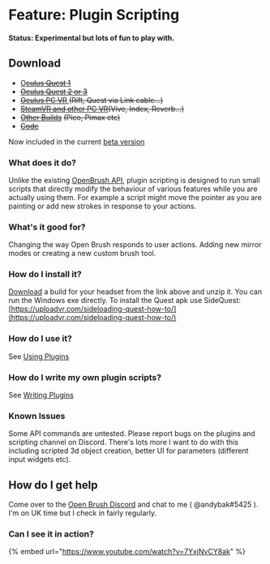 # Feature: Plugin Scripting

#### Status: Experimental but lots of fun to play with.

## Download

* [O~~culus Quest 1~~](https://nightly.link/icosa-foundation/open-brush/workflows/build/feature%2Fplugin-scripting/Oculus%20Quest%20\(2%2B\).zip)
* [~~Oculus Quest 2 or 3~~](https://nightly.link/icosa-foundation/open-brush/workflows/build/feature%2Fplugin-scripting/Oculus%20Quest%20\(2%2B\).zip)
* [~~Oculus PC VR~~ ](https://nightly.link/icosa-foundation/open-brush/workflows/build/feature%2Fplugin-scripting/Windows%20Rift.zip)~~(Rift, Quest via Link cable...)~~
* [~~SteamVR and other PC VR~~](https://nightly.link/icosa-foundation/open-brush/workflows/build/feature%2Fplugin-scripting/Windows%20OpenXR.zip)~~(Vive, Index, Reverb...)~~
* [~~Other Builds~~](https://nightly.link/icosa-foundation/open-brush/workflows/build/feature%2Fplugin-scripting) ~~(Pico, Pimax etc)~~
* [~~Code~~](https://github.com/icosa-foundation/open-brush/tree/feature/plugin-scripting)

Now included in the current [beta version](../open-brush-beta-docs.md)

### What does it do?

Unlike the existing [OpenBrush API](../../user-guide/open-brush-api/), plugin scripting is designed to run small scripts that directly modify the behaviour of various features while you are actually using them. For example a script might move the pointer as you are painting or add new strokes in response to your actions.

### What's it good for?

Changing the way Open Brush responds to user actions. Adding new mirror modes or creating a new custom brush tool.

### How do I install it?

[Download](runtime-scripting.md#download) a build for your headset from the link above and unzip it. You can run the Windows exe directly. To install the Quest apk use SideQuest: [https://uploadvr.com/sideloading-quest-how-to/](https://uploadvr.com/sideloading-quest-how-to/)

### How do I use it?

See [Using Plugins](../../user-guide/using-plugins/)

### How do I write my own plugin scripts?

See [Writing Plugins](../../user-guide/using-plugins/writing-plugins/)

### Known Issues

Some API commands are untested. Please report bugs on the plugins and scripting channel on Discord. There's lots more I want to do with this including scripted 3d object creation, better UI for parameters (different input widgets etc).

## How do I get help

Come over to the [Open Brush Discord](https://discord.openbrush.app) and chat to me ( @andybak#5425 ). I'm on UK time but I check in fairly regularly.

### Can I see it in action?

{% embed url="https://www.youtube.com/watch?v=7YxjNvCY8ak" %}
